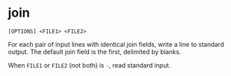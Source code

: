 # join

```
[OPTIONS] <FILE1> <FILE2>
```

For each pair of input lines with identical join fields, write a line to
standard output. The default join field is the first, delimited by blanks.

When `FILE1` or `FILE2` (not both) is `-`, read standard input.
